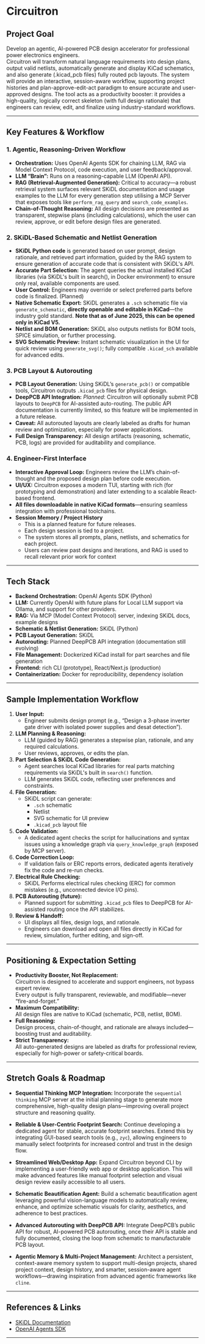 # Circuitron

## Project Goal

Develop an agentic, AI-powered PCB design accelerator for professional power electronics engineers.  
Circuitron will transform natural language requirements into design plans, output valid netlists, automatically generate and display KiCad schematics, and also generate (.kicad_pcb files) fully routed pcb layouts. The system will provide an interactive, session-aware workflow, supporting project histories and plan-approve-edit-act paradigm to ensure accurate and user-approved designs. 
The tool acts as a productivity booster: it provides a high-quality, logically correct skeleton (with full design rationale) that engineers can review, edit, and finalize using industry-standard workflows.

---

## Key Features & Workflow

### **1. Agentic, Reasoning-Driven Workflow**
- **Orchestration:** Uses OpenAI Agents SDK for chaining LLM, RAG via Model Context Protocol, code execution, and user feedback/approval.
- **LLM “Brain”:** Runs on a reasoning-capable LLM (OpenAI API).
- **RAG (Retrieval-Augmented Generation):** Critical to accuracy—a robust retrieval system surfaces relevant SKiDL documentation and usage examples to the LLM for every generation step utilising a MCP Server that exposes tools like `perform_rag_query` and `search_code_examples`.
- **Chain-of-Thought Reasoning:** All design decisions are presented as transparent, stepwise plans (including calculations), which the user can review, approve, or edit before design files are generated.

### **2. SKiDL-Based Schematic and Netlist Generation**
- **SKiDL Python code** is generated based on user prompt, design rationale, and retrieved part information, guided by the RAG system to ensure generation of accurate code that is consistent with SKiDL's API.
- **Accurate Part Selection:** The agent queries the actual installed KiCad libraries (via SKiDL's built in search(), in Docker environment) to ensure only real, available components are used.
- **User Control:** Engineers may override or select preferred parts before code is finalized. (Planned)
- **Native Schematic Export:** SKiDL generates a `.sch` schematic file via `generate_schematic`, **directly openable and editable in KiCad**—the industry gold standard. **Note that as of June 2025, this can be opened only in KiCad V5.**
- **Netlist and BOM Generation:** SKiDL also outputs netlists for BOM tools, SPICE simulation, or further processing.
- **SVG Schematic Preview:** Instant schematic visualization in the UI for quick review using `generate_svg()`; fully compatible `.kicad_sch` available for advanced edits.

### **3. PCB Layout & Autorouting**
- **PCB Layout Generation:** Using SKiDL’s `generate_pcb()` or compatible tools, Circuitron outputs `.kicad_pcb` files for physical design.
 - **DeepPCB API Integration:** *Planned*: Circuitron will optionally submit PCB layouts to `DeepPCB` for AI-assisted auto-routing. The public API documentation is currently limited, so this feature will be implemented in a future release.
  - **Caveat:** All autorouted layouts are clearly labeled as drafts for human review and optimization, especially for power applications.
- **Full Design Transparency:** All design artifacts (reasoning, schematic, PCB, logs) are provided for auditability and compliance.

### **4. Engineer-First Interface**
- **Interactive Approval Loop:** Engineers review the LLM’s chain-of-thought and the proposed design plan before code execution.
- **UI/UX:** Circuitron exposes a modern TUI, starting with rich (for prototyping and demonstration) and later extending to a scalable React-based frontend.
- **All files downloadable in native KiCad formats**—ensuring seamless integration with professional toolchains.
- **Session Memory / Project History**
  - This is a planned feature for future releases.
  - Each design session is tied to a project.
  - The system stores all prompts, plans, netlists, and schematics for each project.
  - Users can review past designs and iterations, and RAG is used to recall relevant prior work for context
---

## Tech Stack

- **Backend Orchestration:** OpenAI Agents SDK (Python)
- **LLM:** Currently OpenAI with future plans for Local LLM support via Ollama, and support for other providers.
- **RAG:** Via MCP (Model Context Protocol) server, indexing SKiDL docs, example designs
- **Schematic & Netlist Generation:** SKiDL (Python)
- **PCB Layout Generation:** SKiDL
- **Autorouting:** Planned DeepPCB API integration (documentation still evolving)
- **File Management:** Dockerized KiCad install for part searches and file generation
- **Frontend:** rich CLI (prototype), React/Next.js (production)
- **Containerization:** Docker for reproducibility, dependency isolation

---

## Sample Implementation Workflow

1. **User Input:**  
   - Engineer submits design prompt (e.g., “Design a 3-phase inverter gate driver with isolated power supplies and desat detection”).
2. **LLM Planning & Reasoning:**  
   - LLM (guided by RAG) generates a stepwise plan, rationale, and any required calculations.
   - User reviews, approves, or edits the plan.
3. **Part Selection & SKiDL Code Generation:**  
   - Agent searches local KiCad libraries for real parts matching requirements via SKiDL's built in `search()` function.
   - LLM generates SKiDL code, reflecting user preferences and constraints.
4. **File Generation:**
   - SKiDL script can generate:
     - `.sch` schematic
     - Netlist
     - SVG schematic for UI preview
     - `.kicad_pcb` layout file
5. **Code Validation:**
   - A dedicated agent checks the script for hallucinations and syntax issues using a knowledge graph via `query_knowledge_graph` (exposed by MCP server).
6. **Code Correction Loop:**
   - If validation fails or ERC reports errors, dedicated agents iteratively fix the code and re-run checks.
7. **Electrical Rule Checking:**
   - SKiDL Performs electrical rules checking (ERC) for common mistakes (e.g., unconnected device I/O pins).
8. **PCB Autorouting (future):**
   - Planned support for submitting `.kicad_pcb` files to DeepPCB for AI-assisted routing once the API stabilizes.
6. **Review & Handoff:**  
   - UI displays all files, design logs, and rationale.
   - Engineers can download and open all files directly in KiCad for review, simulation, further editing, and sign-off.

---

## Positioning & Expectation Setting

- **Productivity Booster, Not Replacement:**  
  Circuitron is designed to accelerate and support engineers, not bypass expert review.  
  Every output is fully transparent, reviewable, and modifiable—never “fire-and-forget.”
- **Maximum Compatibility:**  
  All design files are native to KiCad (schematic, PCB, netlist, BOM).
- **Full Reasoning:**  
  Design process, chain-of-thought, and rationale are always included—boosting trust and auditability.
- **Strict Transparency:**  
  All auto-generated designs are labeled as drafts for professional review, especially for high-power or safety-critical boards.

---

## Stretch Goals & Roadmap

* **Sequential Thinking MCP Integration:**
  Incorporate the `sequential thinking` MCP server at the initial planning stage to generate more comprehensive, high-quality design plans—improving overall project structure and reasoning quality.

* **Reliable & User-Centric Footprint Search:**
  Continue developing a dedicated agent for stable, accurate footprint searches. Extend this by integrating GUI-based search tools (e.g., `zyc`), allowing engineers to manually select footprints for increased control and trust in the design flow.

* **Streamlined Web/Desktop App:**
  Expand Circuitron beyond CLI by implementing a user-friendly web app or desktop application. This will make advanced features like manual footprint selection and visual design review easily accessible to all users.

* **Schematic Beautification Agent:**
  Build a schematic beautification agent leveraging powerful vision-language models to automatically review, enhance, and optimize schematic visuals for clarity, aesthetics, and adherence to best practices.

* **Advanced Autorouting with DeepPCB API:**
  Integrate DeepPCB’s public API for robust, AI-powered PCB autorouting, once their API is stable and fully documented, closing the loop from schematic to manufacturable PCB layout.

* **Agentic Memory & Multi-Project Management:**
  Architect a persistent, context-aware memory system to support multi-design projects, shared project context, design history, and smarter, session-aware agent workflows—drawing inspiration from advanced agentic frameworks like `cline`.

---

## References & Links

- [SKiDL Documentation](https://devbisme.github.io/skidl/)
- [OpenAI Agents SDK](https://openai.github.io/openai-agents-python/)

---